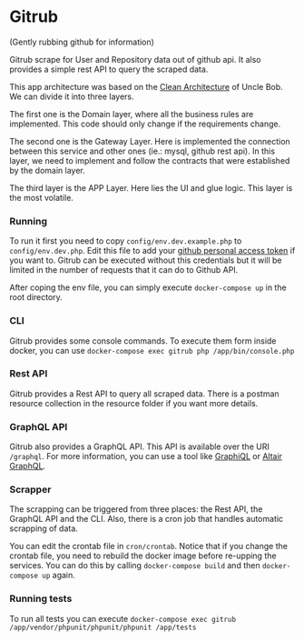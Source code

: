 # Gitrub
(Gently rubbing github for information)

Gitrub scrape for User and Repository data out of github api. It also provides a simple rest API to query the scraped data.

This app architecture was based on the [Clean Architecture](https://blog.cleancoder.com/uncle-bob/2012/08/13/the-clean-architecture.html) of Uncle Bob. We can divide it into three layers.

The first one is the Domain layer, where all the business rules are implemented. This code should only change if the requirements change.

The second one is the Gateway Layer. Here is implemented the connection between this service and other ones (ie.: mysql, github rest api). In this layer, we need to implement and follow the contracts that were established by the domain layer.

The third layer is the APP Layer. Here lies the UI and glue logic. This layer is the most volatile.

### Running

To run it first you need to copy `config/env.dev.example.php` to `config/env.dev.php`. Edit this file to add your [github personal access token](https://docs.github.com/en/github/authenticating-to-github/keeping-your-account-and-data-secure/creating-a-personal-access-token) if you want to. Gitrub can be executed without this credentials but it will be limited in the number of requests that it can do to Github API.

After coping the env file, you can simply execute `docker-compose up` in the root directory.

### CLI

Gitrub provides some console commands. To execute them form inside docker, you can use `docker-compose exec gitrub php /app/bin/console.php`

### Rest API

Gitrub provides a Rest API to query all scraped data. There is a postman resource collection in the resource folder if you want more details.

### GraphQL API

Gitrub also provides a GraphQL API. This API is available over the URI `/graphql`. For more information, you can use a tool like [GraphiQL](https://github.com/graphql/graphiql) or [Altair GraphQL](https://altair.sirmuel.design/).

### Scrapper

The scrapping can be triggered from three places: the Rest API, the GraphQL API and the CLI. Also, there is a cron job that handles automatic scrapping of data.

You can edit the crontab file in `cron/crontab`. Notice that if you change the crontab file, you need to rebuild the docker image before re-upping the services.
You can do this by calling `docker-compose build` and then `docker-compose up` again.

### Running tests

To run all tests you can execute `docker-compose exec gitrub /app/vendor/phpunit/phpunit/phpunit /app/tests`

